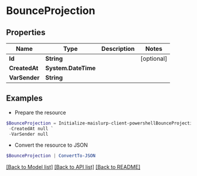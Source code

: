 # BounceProjection
## Properties

Name | Type | Description | Notes
------------ | ------------- | ------------- | -------------
**Id** | **String** |  | [optional] 
**CreatedAt** | **System.DateTime** |  | 
**VarSender** | **String** |  | 

## Examples

- Prepare the resource
```powershell
$BounceProjection = Initialize-maislurp-client-powershellBounceProjection  -Id null `
 -CreatedAt null `
 -VarSender null
```

- Convert the resource to JSON
```powershell
$BounceProjection | ConvertTo-JSON
```

[[Back to Model list]](../README#documentation-for-models) [[Back to API list]](../README#documentation-for-api-endpoints) [[Back to README]](../README)

